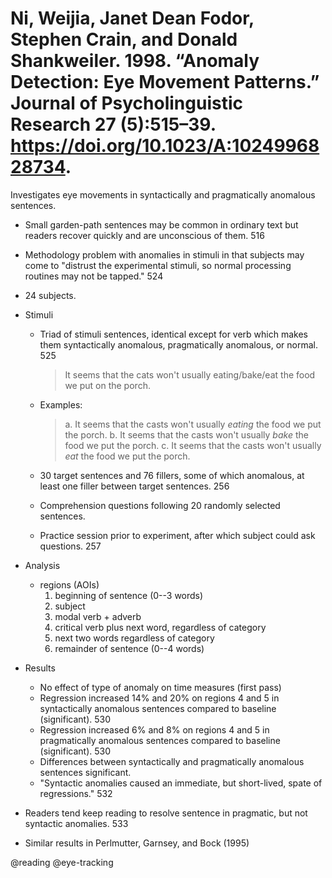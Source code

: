 # Ni, Weijia, Janet Dean Fodor, Stephen Crain, and Donald Shankweiler. 1998. “Anomaly Detection: Eye Movement Patterns.” Journal of Psycholinguistic Research 27 (5):515–39. https://doi.org/10.1023/A:1024996828734.

Investigates eye movements in syntactically and pragmatically anomalous sentences.
 
- Small garden-path sentences may be common in ordinary text but readers recover quickly and are unconscious of them. 516

- Methodology problem with anomalies in stimuli in that subjects may come to "distrust the experimental stimuli, so normal processing routines may not be tapped." 524

- 24 subjects.

- Stimuli
  - Triad of stimuli sentences, identical except for verb which makes them syntactically anomalous, pragmatically anomalous, or normal. 525
  
      > It seems that the cats won't usually eating/bake/eat the food we put on the porch.

  - Examples:

    > a. It seems that the casts won't usually *eating* the food we put the porch.
    > b. It seems that the casts won't usually *bake* the food we put the porch.
    > c. It seems that the casts won't usually *eat* the food we put the porch.

  - 30 target sentences and 76 fillers, some of which anomalous, at least one filler between target sentences. 256
  - Comprehension questions following 20 randomly selected sentences.
  - Practice session prior to experiment, after which subject could ask questions. 257

- Analysis
    - regions (AOIs)
        1. beginning of sentence (0--3 words)
        2. subject
        3. modal verb + adverb
        4. critical verb plus next word, regardless of category
        5. next two words regardless of category
        6. remainder of sentence (0--4 words)

- Results
    - No effect of type of anomaly on time measures (first pass)
    - Regression increased 14% and 20% on regions 4 and 5 in syntactically anomalous sentences compared to baseline (significant). 530
    - Regression increased 6% and 8% on regions 4 and 5 in pragmatically anomalous sentences compared to baseline (significant). 530
    - Differences between syntactically and pragmatically anomalous sentences significant.
    - "Syntactic anomalies caused an immediate, but short-lived, spate of regressions." 532

- Readers tend keep reading to resolve sentence in pragmatic, but not syntactic anomalies. 533
- Similar results in Perlmutter, Garnsey, and Bock (1995) 

@reading
@eye-tracking
